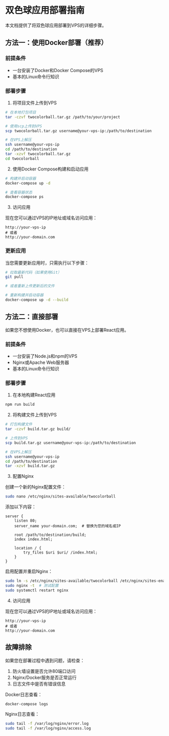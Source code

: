 # 双色球应用部署指南

本文档提供了将双色球应用部署到VPS的详细步骤。

## 方法一：使用Docker部署（推荐）

### 前提条件
- 一台安装了Docker和Docker Compose的VPS
- 基本的Linux命令行知识

### 部署步骤

1. 将项目文件上传到VPS

```bash
# 在本地打包项目
tar -czvf twocolorball.tar.gz /path/to/your/project

# 使用scp上传到VPS
scp twocolorball.tar.gz username@your-vps-ip:/path/to/destination

# 在VPS上解压
ssh username@your-vps-ip
cd /path/to/destination
tar -xzvf twocolorball.tar.gz
cd twocolorball
```

2. 使用Docker Compose构建和启动应用

```bash
# 构建并启动容器
docker-compose up -d

# 查看容器状态
docker-compose ps
```

3. 访问应用

现在您可以通过VPS的IP地址或域名访问应用：
```
http://your-vps-ip
# 或者
http://your-domain.com
```

### 更新应用

当您需要更新应用时，只需执行以下步骤：

```bash
# 拉取最新代码（如果使用Git）
git pull

# 或者重新上传更新后的文件

# 重新构建并启动容器
docker-compose up -d --build
```

## 方法二：直接部署

如果您不想使用Docker，也可以直接在VPS上部署React应用。

### 前提条件
- 一台安装了Node.js和npm的VPS
- Nginx或Apache Web服务器
- 基本的Linux命令行知识

### 部署步骤

1. 在本地构建React应用

```bash
npm run build
```

2. 将构建文件上传到VPS

```bash
# 打包构建文件
tar -czvf build.tar.gz build/

# 上传到VPS
scp build.tar.gz username@your-vps-ip:/path/to/destination

# 在VPS上解压
ssh username@your-vps-ip
cd /path/to/destination
tar -xzvf build.tar.gz
```

3. 配置Nginx

创建一个新的Nginx配置文件：

```bash
sudo nano /etc/nginx/sites-available/twocolorball
```

添加以下内容：

```nginx
server {
    listen 80;
    server_name your-domain.com;  # 替换为您的域名或IP

    root /path/to/destination/build;
    index index.html;

    location / {
        try_files $uri $uri/ /index.html;
    }
}
```

启用配置并重启Nginx：

```bash
sudo ln -s /etc/nginx/sites-available/twocolorball /etc/nginx/sites-enabled/
sudo nginx -t  # 测试配置
sudo systemctl restart nginx
```

4. 访问应用

现在您可以通过VPS的IP地址或域名访问应用：
```
http://your-vps-ip
# 或者
http://your-domain.com
```

## 故障排除

如果您在部署过程中遇到问题，请检查：

1. 防火墙设置是否允许80端口访问
2. Nginx/Docker服务是否正常运行
3. 日志文件中是否有错误信息

Docker日志查看：
```bash
docker-compose logs
```

Nginx日志查看：
```bash
sudo tail -f /var/log/nginx/error.log
sudo tail -f /var/log/nginx/access.log
``` 